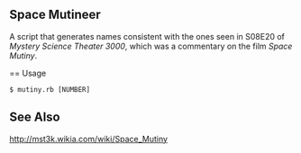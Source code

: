 Space Mutineer
--------------

A script that generates names consistent with the ones seen in S08E20 of _Mystery Science Theater 3000_, which was a commentary on the film _Space Mutiny_.

== Usage

```
$ mutiny.rb [NUMBER]
```


See Also
--------
http://mst3k.wikia.com/wiki/Space_Mutiny


